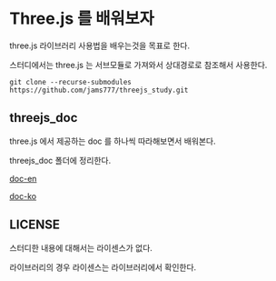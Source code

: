 # Three.js 를 배워보자

three.js 라이브러리 사용법을 배우는것을 목표로 한다.

스터디에서는 three.js 는 서브모듈로 가져와서 상대경로로 참조해서 사용한다.
```
git clone --recurse-submodules https://github.com/jams777/threejs_study.git
```

## threejs_doc

three.js 에서 제공하는 doc 를 하나씩 따라해보면서 배워본다.

threejs_doc 폴더에 정리한다.

[doc-en](https://threejs.org/docs/index.html#manual/en/introduction/Creating-a-scene)

[doc-ko](https://threejs.org/docs/index.html#manual/ko/introduction/Creating-a-scene)


## LICENSE

스터디한 내용에 대해서는 라이센스가 없다.

라이브러리의 경우 라이센스는 라이브러리에서 확인한다.

